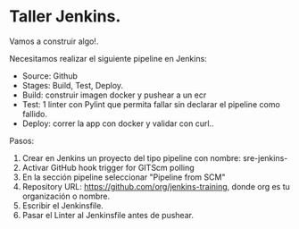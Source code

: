# Taller Jenkins.

Vamos a construir algo!.

Necesitamos realizar el siguiente pipeline en Jenkins:

- Source: Github
- Stages: Build, Test, Deploy.
- Build: construir imagen docker y pushear a un ecr
- Test: 1 linter con Pylint que permita fallar sin declarar el pipeline como fallido.
- Deploy: correr la app con docker y validar con curl..

Pasos:

1. Crear en Jenkins un proyecto del tipo pipeline con nombre: sre-jenkins-<nombre>
2. Activar GitHub hook trigger for GITScm polling
3. En la sección pipeline seleccionar "Pipeline from SCM"
4. Repository URL: https://github.com/org/jenkins-training, donde org es tu organización o nombre.
5. Escribir el Jenkinsfile.
6. Pasar el Linter al Jenkinsfile antes de pushear.